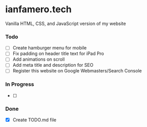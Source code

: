 # ianfamero.tech

Vanilla HTML, CSS, and JavaScript version of my website

### Todo
- [ ] Create hamburger menu for mobile
- [ ] Fix padding on header title text for iPad Pro
- [ ] Add animations on scroll
- [ ] Add meta title and description for SEO
- [ ] Register this website on Google Webmasters/Search Console

### In Progress
- [ ] 

### Done
- [x] Create TODO.md file